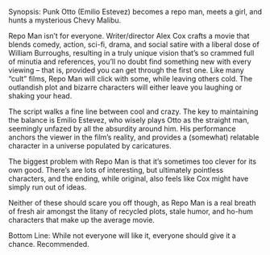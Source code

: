 Synopsis: Punk Otto (Emilio Estevez) becomes a repo man, meets a girl, and hunts a mysterious Chevy Malibu.

Repo Man isn’t for everyone.  Writer/director Alex Cox crafts a movie that blends comedy, action, sci-fi, drama, and social satire with a liberal dose of William Burroughs, resulting in a truly unique vision that’s so crammed full of minutia and references, you’ll no doubt find something new with every viewing – that is, provided you can get through the first one.  Like many “cult” films, Repo Man will click with some, while leaving others cold.  The outlandish plot and bizarre characters will either leave you laughing or shaking your head.

The script walks a fine line between cool and crazy.  The key to maintaining the balance is Emilio Estevez, who wisely plays Otto as the straight man, seemingly unfazed by all the absurdity around him.  His performance anchors the viewer in the film’s reality, and provides a (somewhat) relatable character in a universe populated by caricatures.

The biggest problem with Repo Man is that it’s sometimes too clever for its own good.  There’s are lots of interesting, but ultimately pointless characters, and the ending, while original, also feels like Cox might have simply run out of ideas.

Neither of these should scare you off though, as Repo Man is a real breath of fresh air amongst the litany of recycled plots, stale humor, and ho-hum characters that make up the average movie.

Bottom Line: While not everyone will like it, everyone should give it a chance.  Recommended.